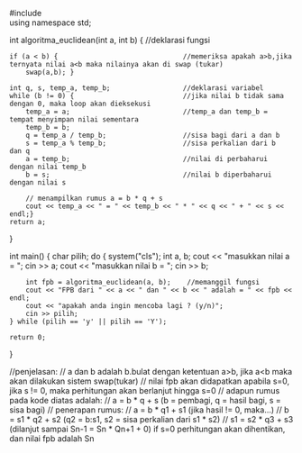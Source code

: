 #include <iostream>        
using namespace std;

int algoritma_euclidean(int a, int b) {         //deklarasi fungsi
   
    if (a < b) {                               //memeriksa apakah a>b,jika ternyata nilai a<b maka nilainya akan di swap (tukar)
        swap(a,b); }

    int q, s, temp_a, temp_b;                  //deklarasi variabel
    while (b != 0) {                           //jika nilai b tidak sama dengan 0, maka loop akan dieksekusi
        temp_a = a;                            //temp_a dan temp_b = tempat menyimpan nilai sementara
        temp_b = b;                            
        q = temp_a / temp_b;                   //sisa bagi dari a dan b
        s = temp_a % temp_b;                   //sisa perkalian dari b  dan q
        a = temp_b;                            //nilai di perbaharui dengan nilai temp_b
        b = s;                                 //nilai b diperbaharui dengan nilai s 
        
        // menampilkan rumus a = b * q + s
        cout << temp_a << " = " << temp_b << " * " << q << " + " << s << endl;}
    return a;

}

int main() {
    char pilih;
    do {
        system("cls");
        int a, b;
        cout << "masukkan nilai a = ";
        cin >> a;
        cout << "masukkan nilai b = ";
        cin >> b;

        int fpb = algoritma_euclidean(a, b);    //memanggil fungsi
        cout << "FPB dari " << a << " dan " << b << " adalah = " << fpb << endl;
        cout << "apakah anda ingin mencoba lagi ? (y/n)";
        cin >> pilih;
    } while (pilih == 'y' || pilih == 'Y');
    
    return 0;
}



//penjelasan: 
// a dan b adalah b.bulat dengan ketentuan a>b, jika a<b maka akan dilakukan sistem swap(tukar)
// nilai fpb akan didapatkan apabila s=0, jika s != 0, maka perhitungan akan berlanjut hingga s=0
// adapun rumus pada kode diatas adalah: 
// a = b * q + s  (b = pembagi, q = hasil bagi, s = sisa bagi)
// penerapan rumus:
// a = b * q1 + s1 (jika hasil != 0, maka...)
// b = s1 * q2 + s2 (q2 = b:s1, s2 = sisa perkalian dari s1 * s2)
// s1 = s2 * q3 + s3 (dilanjut sampai Sn-1 = Sn * Qn+1 + 0) if s=0 perhitungan akan dihentikan, dan nilai fpb adalah Sn
